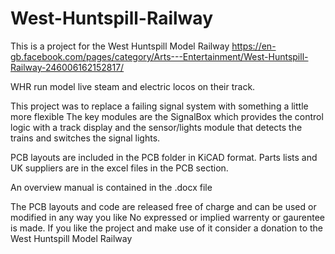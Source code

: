 # West-Huntspill-Railway
This is a project for the West Huntspill Model Railway 
https://en-gb.facebook.com/pages/category/Arts---Entertainment/West-Huntspill-Railway-246006162152817/

WHR run model live steam and electric locos on their track.

This project was to replace a failing signal system with something a little more flexible
The key modules are the SignalBox which provides the control logic with a track display
and the sensor/lights module that detects the trains and switches the signal lights.

PCB layouts are included in the PCB folder in KiCAD format. Parts lists and UK suppliers are in the excel files in the PCB section.

An overview manual is contained in the .docx file

The PCB layouts and code are released free of charge and can be used or modified in any way you like
No expressed or implied warrenty or gaurentee is made.
If you like the project and make use of it consider a donation to the West Huntspill Model Railway
